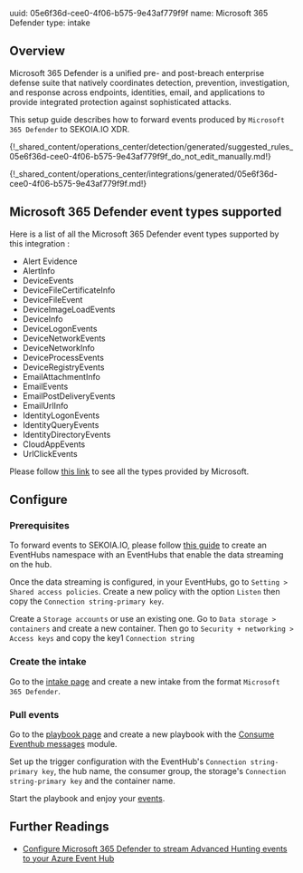 uuid: 05e6f36d-cee0-4f06-b575-9e43af779f9f
name: Microsoft 365 Defender
type: intake

## Overview

Microsoft 365 Defender is a unified pre- and post-breach enterprise defense suite that natively coordinates detection, prevention, investigation, and response across endpoints, identities, email, and applications to provide integrated protection against sophisticated attacks.

This setup guide describes how to forward events produced by `Microsoft 365 Defender` to SEKOIA.IO XDR.


{!_shared_content/operations_center/detection/generated/suggested_rules_05e6f36d-cee0-4f06-b575-9e43af779f9f_do_not_edit_manually.md!}

{!_shared_content/operations_center/integrations/generated/05e6f36d-cee0-4f06-b575-9e43af779f9f.md!}

## Microsoft 365 Defender event types supported
Here is a list of all the Microsoft 365 Defender event types supported by this integration :

* Alert Evidence
* AlertInfo
* DeviceEvents
* DeviceFileCertificateInfo
* DeviceFileEvent
* DeviceImageLoadEvents
* DeviceInfo
* DeviceLogonEvents
* DeviceNetworkEvents
* DeviceNetworkInfo
* DeviceProcessEvents
* DeviceRegistryEvents
* EmailAttachmentInfo
* EmailEvents
* EmailPostDeliveryEvents
* EmailUrlInfo
* IdentityLogonEvents
* IdentityQueryEvents
* IdentityDirectoryEvents
* CloudAppEvents
* UrlClickEvents

Please follow [this link](https://learn.microsoft.com/en-us/microsoft-365/security/defender/supported-event-types?view=o365-worldwide) to see all the types provided by Microsoft. 

## Configure

### Prerequisites

To forward events to SEKOIA.IO, please follow [this guide](https://docs.microsoft.com/en-us/microsoft-365/security/defender/streaming-api-event-hub) to create an EventHubs namespace with an EventHubs that enable the data streaming on the hub.

Once the data streaming is configured, in your EventHubs, go to `Setting > Shared access policies`.
Create a new policy with the option `Listen` then copy the `Connection string-primary key`.

Create a `Storage accounts` or use an existing one. Go to `Data storage > containers` and create a new container.
Then go to `Security + networking > Access keys` and copy the key1 `Connection string`

### Create the intake

Go to the [intake page](https://app.sekoia.io/operations/intakes) and create a new intake from the format `Microsoft 365 Defender`.

### Pull events

Go to the [playbook page](https://app.sekoia.io/operations/playbooks) and create a new playbook with the [Consume Eventhub messages](../../../automate/library/microsoft-azure.md#consume-eventhub-messages) module. 

Set up the trigger configuration with the EventHub's `Connection string-primary key`, the hub name, the consumer group, the storage's `Connection string-primary key` and the container name.

Start the playbook and enjoy your [events](https://app.sekoia.io/operations/events).


## Further Readings

- [Configure Microsoft 365 Defender to stream Advanced Hunting events to your Azure Event Hub](https://docs.microsoft.com/en-us/microsoft-365/security/defender/streaming-api-event-hub)
